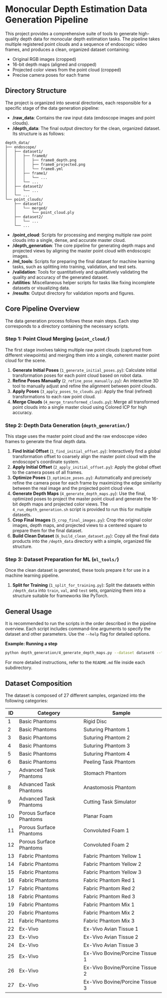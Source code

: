 # Monocular Depth Estimation Data Generation Pipeline

This project provides a comprehensive suite of tools to generate high-quality depth data for monocular depth estimation tasks. The pipeline takes multiple registered point clouds and a sequence of endoscopic video frames, and produces a clean, organized dataset containing:

*   Original RGB images (cropped)
*   16-bit depth maps (aligned and cropped)
*   Projected color views from the point cloud (cropped)
*   Precise camera poses for each frame

## Directory Structure

The project is organized into several directories, each responsible for a specific stage of the data generation pipeline:

*   **/raw_data**: Contains the raw input data (endoscope images and point clouds).
*   **/depth_data**: The final output directory for the clean, organized dataset. Its structure is as follows:

```
depth_data/
├── endoscope/
│   ├── dataset1/
│   │   ├── frame0/
│   │   │   ├── frame0_depth.png
│   │   │   ├── frame0_projected.png
│   │   │   └── frame0.yml
│   │   ├── frame1/
│   │   │   └── ...
│   │   └── ...
│   ├── dataset2/
│   │   └── ...
│   └── ...
└── point_clouds/
    ├── dataset1/
    │   └── merged/
    │       └── point_cloud.ply
    ├── dataset2/
    │   └── ...
    └── ...
```

*   **/point\_cloud**: Scripts for processing and merging multiple raw point clouds into a single, dense, and accurate master cloud.
*   **/depth\_generation**: The core pipeline for generating depth maps and projected views by aligning the master point cloud with endoscopic images.
*   **/ml\_tools**: Scripts for preparing the final dataset for machine learning tasks, such as splitting into training, validation, and test sets.
*   **/validation**: Tools for quantitatively and qualitatively validating the quality and accuracy of the generated dataset.
*   **/utilities**: Miscellaneous helper scripts for tasks like fixing incomplete datasets or visualizing data.
*   **/results**: Output directory for validation reports and figures.

## Core Pipeline Overview

The data generation process follows these main steps. Each step corresponds to a directory containing the necessary scripts.

### Step 1: Point Cloud Merging (`point_cloud/`)

The first stage involves taking multiple raw point clouds (captured from different viewpoints) and merging them into a single, coherent master point cloud for the scene.

1.  **Generate Initial Poses** (`1_generate_initial_poses.py`): Calculate initial transformation poses for each point cloud based on robot data.
2.  **Refine Poses Manually** (`2_refine_pose_manually.py`): An interactive 3D tool to manually adjust and refine the alignment between point clouds.
3.  **Apply Poses** (`3_apply_poses_to_clouds.py`): Apply the final (refined) transformations to each raw point cloud.
4.  **Merge Clouds** (`4_merge_transformed_clouds.py`): Merge all transformed point clouds into a single master cloud using Colored ICP for high accuracy.

### Step 2: Depth Data Generation (`depth_generation/`)

This stage uses the master point cloud and the raw endoscope video frames to generate the final depth data.

1.  **Find Initial Offset** (`1_find_initial_offset.py`): Interactively find a global transformation offset to coarsely align the master point cloud with the endoscope's coordinate system.
2.  **Apply Initial Offset** (`2_apply_initial_offset.py`): Apply the global offset to the camera poses of all frames.
3.  **Optimize Poses** (`3_optimize_poses.py`): Automatically and precisely refine the camera pose for each frame by maximizing the edge similarity between the real image and the projected point cloud view.
4.  **Generate Depth Maps** (`4_generate_depth_maps.py`): Use the final, optimized poses to project the master point cloud and generate the 16-bit depth maps and projected color views. The `4_run_depth_generation.sh` script is provided to run this for multiple datasets.
5.  **Crop Final Images** (`5_crop_final_images.py`): Crop the original color images, depth maps, and projected views to a centered square to prepare them for the final dataset.
6.  **Build Clean Dataset** (`6_build_clean_dataset.py`): Copy all the final data products into the `/depth_data` directory with a simple, organized file structure.

### Step 3: Dataset Preparation for ML (`ml_tools/`)

Once the clean dataset is generated, these tools prepare it for use in a machine learning pipeline.

1.  **Split for Training** (`1_split_for_training.py`): Split the datasets within `/depth_data` into `train`, `val`, and `test` sets, organizing them into a structure suitable for frameworks like PyTorch.

## General Usage

It is recommended to run the scripts in the order described in the pipeline overview. Each script includes command-line arguments to specify the dataset and other parameters. Use the `--help` flag for detailed options.

**Example: Running a step**
```bash
python depth_generation/4_generate_depth_maps.py --dataset dataset6 --frame_start 0 --frame_end 511 --quality fine
```

For more detailed instructions, refer to the `README.md` file inside each subdirectory.

## Dataset Composition

The dataset is composed of 27 different samples, organized into the following categories:

| ID | Category                   | Sample                           |
|----|----------------------------|----------------------------------|
| 1  | Basic Phantoms             | Rigid Disc                       |
| 2  | Basic Phantoms             | Suturing Phantom 1               |
| 3  | Basic Phantoms             | Suturing Phantom 2               |
| 4  | Basic Phantoms             | Suturing Phantom 3               |
| 5  | Basic Phantoms             | Suturing Phantom 4               |
| 6  | Basic Phantoms             | Peeling Task Phantom             |
| 7  | Advanced Task Phantoms     | Stomach Phantom                  |
| 8  | Advanced Task Phantoms     | Anastomosis Phantom              |
| 9  | Advanced Task Phantoms     | Cutting Task Simulator           |
| 10 | Porous Surface Phantoms    | Planar Foam                      |
| 11 | Porous Surface Phantoms    | Convoluted Foam 1                |
| 12 | Porous Surface Phantoms    | Convoluted Foam 2                |
| 13 | Fabric Phantoms            | Fabric Phantom Yellow 1          |
| 14 | Fabric Phantoms            | Fabric Phantom Yellow 2          |
| 15 | Fabric Phantoms            | Fabric Phantom Yellow 3          |
| 16 | Fabric Phantoms            | Fabric Phantom Red 1             |
| 17 | Fabric Phantoms            | Fabric Phantom Red 2             |
| 18 | Fabric Phantoms            | Fabric Phantom Red 3             |
| 19 | Fabric Phantoms            | Fabric Phantom Mix 1             |
| 20 | Fabric Phantoms            | Fabric Phantom Mix 2             |
| 21 | Fabric Phantoms            | Fabric Phantom Mix 3             |
| 22 | Ex-Vivo                    | Ex-Vivo Avian Tissue 1           |
| 23 | Ex-Vivo                    | Ex-Vivo Avian Tissue 2           |
| 24 | Ex-Vivo                    | Ex-Vivo Avian Tissue 3           |
| 25 | Ex-Vivo                    | Ex-Vivo Bovine/Porcine Tissue 1  |
| 26 | Ex-Vivo                    | Ex-Vivo Bovine/Porcine Tissue 2  |
| 27 | Ex-Vivo                    | Ex-Vivo Bovine/Porcine Tissue 3  |
